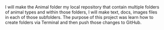 I will make the Animal folder my local repository that contain multiple folders of animal types and within those folders, I will make text, docs, images files in each of those subfolders. The purpose of this project was learn how to create folders via Terminal and then push those changes to GitHub.
